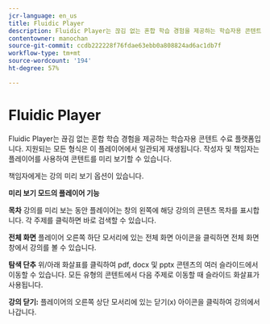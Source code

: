 ```yaml
---
jcr-language: en_us
title: Fluidic Player
description: Fluidic Player는 끊김 없는 혼합 학습 경험을 제공하는 학습자용 콘텐트 수료 플랫폼입니다. 지원되는 모든 형식은 이 플레이어에서 일관되게 재생됩니다. 작성자 및 책임자는 플레이어를 사용하여 콘텐트를 미리 보기할 수 있습니다.
contentowner: manochan
source-git-commit: ccdb222228f76fdae63ebb0a808824ad6ac1db7f
workflow-type: tm+mt
source-wordcount: '194'
ht-degree: 57%

---
```




# Fluidic Player

Fluidic Player는 끊김 없는 혼합 학습 경험을 제공하는 학습자용 콘텐트 수료 플랫폼입니다. 지원되는 모든 형식은 이 플레이어에서 일관되게 재생됩니다. 작성자 및 책임자는 플레이어를 사용하여 콘텐트를 미리 보기할 수 있습니다.

책임자에게는 강의 미리 보기 옵션이 있습니다.

**미리 보기 모드의 플레이어 기능**

**목차** 강의를 미리 보는 동안 플레이어는 창의 왼쪽에 해당 강의의 콘텐츠 목차를 표시합니다. 각 주제를 클릭하면 바로 검색할 수 있습니다.

**전체 화면** 플레이어 오른쪽 하단 모서리에 있는 전체 화면 아이콘을 클릭하면 전체 화면 창에서 강의를 볼 수 있습니다.

**탐색 단추** 위/아래 화살표를 클릭하여 pdf, docx 및 pptx 콘텐츠의 여러 슬라이드에서 이동할 수 있습니다. 모든 유형의 콘텐트에서 다음 주제로 이동할 때 슬라이드 화살표가 사용됩니다.

**강의 닫기:** 플레이어의 오른쪽 상단 모서리에 있는 닫기(x) 아이콘을 클릭하여 강의에서 나갑니다.
